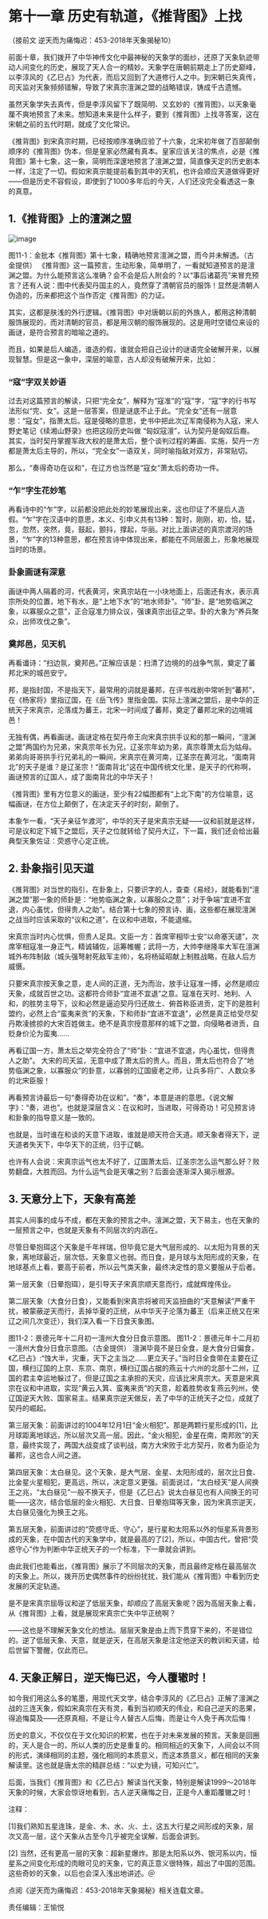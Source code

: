 # 第十一章  历史有轨道，《推背图》上找
（接前文 逆天而为痛悔迟：453-2018年天象揭秘10）

前面十章，我们拨开了中华神传文化中最神秘的天象学的面纱，还原了天象轨迹带动人间变化的历史，展现了天人合一的精妙。天象学在唐朝前期走上了历史巅峰，以李淳风的《乙巳占》为代表，而后又回到了大道修行人之中。到宋朝已失真传，司天监对天象频频错解，导致了宋真宗澶渊之盟的战略错误，铸成千古遗憾。

虽然天象学失去真传，但是李淳风留下了既简明、又玄妙的《推背图》，以天象毫厘不爽地预言了未来。想知道未来是什么样子，要到《推背图》上找寻答案，这在宋朝之前的五代时期，就成了文化常识。

《推背图》到宋真宗时期，已经按顺序准确应验了十六象，北宋初年做了百部颠倒顺序的《推背图》伪本，但是皇家必然藏有真本。皇家应该关注的焦点，必是《推背图》第十七象，这一象，简明而深邃地预言了澶渊之盟，简直像天定的历史剧本一样，注定了一切。假如宋真宗能提前看到其中的天机，也许会顺应天道做得更好——但是历史不容假设，即使到了1000多年后的今天，人们还没完全看透这一象的真意。

## 1.《推背图》上的澶渊之盟
![image](https://i.epochtimes.com/assets/uploads/2017/06/1706101021112357.jpg)


图11-1：金批本《推背图》第十七象，精确地预言澶渊之盟，而今并未解透。（古金提供）
《推背图》这一篇预言，生动形象，简单明了，一看就知道预言的是澶渊之盟。为什么能预言这么准确？会不会是后人附会的？以“事后诸葛亮”来冒充预言？还有人说：图中代表契丹国主的人，竟然穿了清朝官员的服饰！显然是清朝人伪造的，历来都把这个当作否定《推背图》的力证。

其实，这都是肤浅的外行逻辑。《推背图》中对唐朝以前的外族人，都用这种清朝服饰展现的，而对清朝的官员，都是用汉朝的服饰展现的。这是用时空错位来设的画谜，是符合预言的暗喻之道的。

而且，如果是后人编造，谁造的假，谁就会把自己设计的谜语完全破解开来，以展现智慧。但是这一象中，深层的喻意，古人却没有破解开来，比如：

### “寇”字双关妙语

过去对这篇预言的解读，只把“完全女”，解释为“寇准”的“寇”字，“寇”字的行书写法形似“完、女”。这是一层答案，但是谜底不止于此。“完全女”还有一层意思：“寇女”，指萧太后。寇是侵略的意思，史书中把此次辽军南侵称为入寇，宋人野史笔记《续湘山野录》也把这段历史叫做 “匈奴寇澶”，认为契丹是匈奴后裔。其实，当时契丹掌握军政大权的是萧太后，整个谈判过程的筹画、实施，契丹一方都是萧太后主导的，所以，“完全女”一语双关，同时喻指敌对双方，非常贴切。

那么，“奏得奇功在议和”，在辽方也当然是“寇女”萧太后的奇功一件。

### “乍”字生花妙笔

再看诗中的“乍”字，以前都没把此处的妙笔展现出来，这也印证了不是后人造假。“乍”字在汉语中的意思，本义、引申义共有13种：暂时，刚刚，初，恰，猛，忽，忽然，突然，竟，鼓起，颤抖，撑起，华丽。对比上面讲述的真宗渡河的场景，“乍”字的13种意思，都在预言诗中体现出来，都能在不同层面上，形象地展现当时的场景。

### 卦象画谜有深意

画谜中两人隔着的河，代表黄河，宋真宗站在一小块地面上，后面还有水，表示真宗所处的位置，地下有水，是“上地下水”的“地水师卦”。“师”卦，是“地势临渊之象，以寡服众之意”，正合寇准力排众议，强谏真宗出征之举。卦的大象为“养兵聚众，出师攻伐之象”。

### 奠邦邑，见天机

再看谶诗：“扫边氛，奠邦邑。”正解应该是：扫清了边境的的战争气氛，奠定了蕃邦北宋的城邑安宁。

邦，是指封国，不是指天下，最常用的词就是蕃邦，在评书戏剧中常听到“蕃邦”，在《杨家将》里指辽国，在《岳飞传》里指金国。实际上澶渊之盟后，是中华的正统天子宋真宗，沦落成为蕃王，北宋一时间成了蕃邦，奠定了蕃邦北宋的边境城邑！

无独有偶，再看画谜。画谜定格在契丹帝王向宋真宗拱手议和的那一瞬间，“澶渊之盟”两国约为兄弟，宋真宗年长为兄，辽圣宗年幼为弟，真宗尊萧太后为姑母。弟弟向哥哥拱手行兄弟礼的一瞬间，宋真宗在黄河南，辽圣宗在黄河北，“面南背北”的天子是谁？是辽圣宗！“面南背北”这在中国传统文化里，是天子的代称啊，画谜预言的辽国人，成了面南背北的中华天子！

《推背图》里有方位意义的画谜，至少有22幅图都有“上北下南”的方位喻意，这幅画谜，在方位上颠倒了，在决定天子的时刻，颠倒了。

本象乍一看，“天子亲征乍渡河”，中华的天子是宋真宗无疑——议和前就是这样，可是议和定下城下之盟后，天子之位就转给了契丹大辽，下一篇，我们还会给出最典型天象佐证：荧惑守心定正统。

## 2. 卦象指引见天道

《推背图》对当世的指引，在卦象上，只要识字的人，查查《易经》，就能看到“澶渊之盟”那一象的师卦是：“地势临渊之象，以寡服众之意”；对于争端“宜进不宜退，内心虽忧，但得贵人之助”。结合第十七象的预言诗、画，这些都在展现澶渊之战当时应该采取的“议和之道”，在议和中进取，不能退缩。

宋真宗当时内心忧惧，但贵人足具。文臣一方：首席宰相毕士安“以命塞天谴”，次席宰相寇准一身正气，精诚辅佐，运筹帷幄；武将一方，大帅李继隆率大军在澶渊城外布阵制敌（城头强弩射死敌军主帅），名将杨延昭献上制胜战略，在敌人后方威慑。

只要宋真宗按天象之意，走人间的正道，无为而治，放手让寇准一搏，必然是顺应天象，成就百世之功。这都符合师卦“宜进不宜退”之意。寇准在天时、地利、人和，的胜势主导下，议和必然是逼迫契丹归还故土、俯首称臣进贡，定下的是胜利盟约，必然上合“蛮夷来贡”的天象，下和师卦“宜进不宜退”，必然是真正给受尽契丹欺凌掳掠的大宋百姓做主。绝不是真宗授意那样的城下之盟，向侵略者进贡，自贬身价沦为蛮夷……

再看辽国一方，萧太后之举完全符合了“师”卦：“宜进不宜退，内心虽忧，但得贵人之助”。 大宋的司天监，无意中成了萧太后的贵人。而且，萧太后也符合了“地势临渊之象，以寡服众”的卦意，以寡弱的辽国疲老之师，让兵多将广、人数众多的北宋臣服！

再看预言诗最后一句“奏得奇功在议和”。“奏”，本意是进的意思。《说文解字》：“奏，进也”。也就是深层含义：在议和时，当进取，可得奇功！可见预言诗和卦象的指导意义是一致的。

也就是，当时谁在和谈的天意下进取，谁就是顺天符合天道。顺天象者得天下，逆天道者失天下，中华天下的正统，归于辽朝。

也许有人会说：宋真宗运气也太不好了，辽国萧太后、辽圣宗怎么运气那么好？败势翻盘，大胜而回。为什么运气会是天壤之别？后面会逐渐深入揭示根源。

## 3. 天意分上下，天象有高差

其实人间事的成与不成，都在天象的预言之中。澶渊之盟，天下易主，也在天象的一层预言之中，也就是天象有不同层次的内涵在。

尽管日晕抱珥这个天象是千年祥瑞，但毕竟它是大气层形成的、以太阳为背景的天象，离地球最近，层次低，天象意义也弱。而日食，是月球与太阳形成的天象，在地球基点上看，要高于前者，所以云气类天象，最终决定性的意义要服从于后者。

第一层天象（日晕抱珥），是引导天子宋真宗顺天意而行，成就辉煌伟业。

第二层天象（大食分日食），又能看到宋真宗将被司天监扭曲的“天意解读”严重干扰，被蒙蔽逆天而行，丢掉华夏的正统，从中华天子沦落为蕃王（后来正统又在宋辽之间几次变迁），我们深入看一下日食天象图。

图11-2：景德元年十二月初一澶州大食分日食示意图。
图11-2：景德元年十二月初一澶州大食分日食示意图。（古金提供）
澶渊毕竟不是日全食，是大食分日偏食，《乙巳占》:“蚀大半，灾重，天下之主当之……更立天子。”当时日全食带在主要在辽国，横扫辽国的上京、东京、南京，横扫辽国占据的燕云十六州的北部十二州，辽国的君主幸运地躲过了，但是辽国之主承担的天灾，应该比宋真宗大。天意是宋真宗在议和中进取，实现“黄云入箕、蛮夷来贡”的天意，趁着胜势收复燕云列州，使辽国逆天大败、国家易主。结果真宗逆天做反，丢了中华的正统天子之位，成就了契丹的崛起。

第三层天象：前面讲过的1004年12月1日“金火相犯”。那是两颗行星形成的[1]，比月球距离地球远，所以层次又高一层。因此，“金火相犯，金星在南，南邦败”的天意，最终实现了，两国大战变成了谈判战，南方大宋败于北方契丹，败者为臣沦为蕃邦，这也合人间之道。

第四层天象：太白昼见。这个天象，是大气层、金星、太阳形成的，层次比日食、比金星火星相犯，更高远，所以，决定意义更强。前面说过，“太白经天”是人间换王之兆，“太白昼见”一般不换天子，但是《乙巳占》说太白昼见也有人间换王的可能——这次，结合低层的金火相犯、大日食、日晕抱珥等天象，因为宋真宗逆天，太白昼见强化为换王之兆。

第五层天象，前面讲过的“荧惑守氐、守心”，是行星和太阳系以外的恒星系背景形成的天象，在中国古代的天象学中，就是最高的了[2]，所以，中国古代，曾把“荧惑守心”作为判断中华正统天子的一个标准，下一章就会讲到。

由此我们也能看出，《推背图》展示了不同层次的天象，而且最终定格在最高层次的天象上。所以，拨开历史偶然事件的纷纷扰扰，我们能从《推背图》中看到历史发展的天定轨道。

是不是宋真宗屈辱议和逆了低层天象，却顺应了高层天象呢？因为高层天象上看，从《推背图》上看，就是展现宋真宗亡失中华正统啊？

——这也是不理解天象文化的想法。层层天象是由上而下贯穿下来的，不是错位的。逆了低层天象、天意，就是逆天，在高层天象是注定他逆天的教训和天谴，给后世留下警醒，仅此而已。

## 4. 天象正解日，逆天悔已迟，今人覆辙时！

如今我们用这么多的笔墨，用现代天文学，结合李淳风的《乙巳占》正解了澶渊之战的三连天象，假如宋真宗在天有灵，看到当初顺天的伟业，和自己逆天的恶果，得追悔莫及——还原真相，不是让今人替古人后悔，而是让今人免于再次后悔！

历史的意义，不仅仅在于文化知识的积累，也在于对未来发展的预言。天象是回圈的，天人是合一的，所以人类的历史是重复的。相同相近的天象下，人间会以不同的形式，演绎相同的主题，强化相同的本质意义，而这本质意义，都在相同的天象解读里。这也就是唐太宗的精辟总结：“以史为镜，可知兴亡”。

后面，当我们《推背图》和《乙巳占》解读当代天象，特别是解读1999～2018年天象的时候，大家会惊讶地看到，古人逆天痛悔之日，正是今人重蹈覆辙之时！

注释：

[1]我们熟知五星连珠，是金、木、水、火、土，这五大行星之间形成的天象，层次又高一层，这个天象从古至今几乎被完全误解，后面会讲到。

[2] 当然，还有更高一层的天象：超新星爆炸。那是太阳系以外、银河系以内，恒星系之间变化形成的肉眼可见的天象，它的真正意义很特殊，超出了中国的范围。这些奇妙的天象，以后也会深入浅出地讲述。＠

点阅《逆天而为痛悔迟：453-2018年天象揭秘》相关连载文章。

责任编辑：王愉悦
